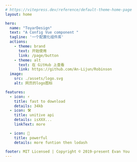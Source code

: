 ```yaml
---
# https://vitepress.dev/reference/default-theme-home-page
layout: home

hero:
  name: "ToyarDesign"
  text: "A Config Vue component "
  tagline: '一个配置化组件库'
  actions:
    - theme: brand
      text: 开始使用
      link: /page/button
    - theme: alt
      text: 在 GitHub 上查看
      link: https://github.com/An-Lijun/Robinson
  image:
    src: ./assets/logo.svg
    alt: 网页的logo图标

features:
  - icon: ⚡️
    title: fast to download
    details: 34kb
  - icon: 🛠️
    title: unitive api 
    details: isXXX...
    linkText: more

  - icon: 💎
    title: powerful
    details: more funtion then lodash
    
footer: MIT Licensed | Copyright © 2019-present Evan You
---
```

